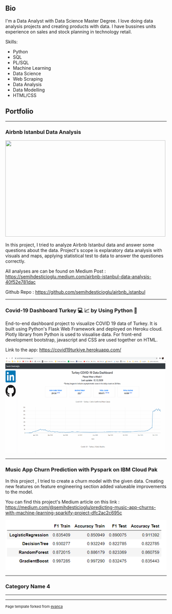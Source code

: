 ## Bio
I'm a Data Analyst with Data Science Master Degree. I love doing data analysis projects and creating products with data. I have bussines units experience on sales and stock planning in technology retail.

Skills: 
+ Python
+ SQL
+ PL/SQL
+ Machine Learning
+ Data Science
+ Web Scraping
+ Data Analysis
+ Data Modelling
+ HTML/CSS

## Portfolio

---

### Airbnb Istanbul Data Analysis 

<img src="https://miro.medium.com/max/2000/1*9N7PTJYYvUEqIQZnDJh4LQ.jpeg" width="500"  height="300"/>

In this project, I tried to analyze Airbnb Istanbul data and answer some questions about the data.
Project's scope is explaratory data analysis with visuals and maps, applying statistical test to data to answer the questiones correctly.

All analyses are can be found on Medium Post : https://semihdesticioglu.medium.com/airbnb-istanbul-data-analysis-40f52e781dac

Github Repo : https://github.com/semihdesticioglu/airbnb_istanbul


---
### Covid-19 Dashboard Turkey 💻 📈 by Using Python 🐍

End-to-end dashboard project to visualize COVID 19 data of Turkey.
It is built using Python's Flask Web Framework and deployed on Heroku cloud.
Plotly library from Python is used to visualise data.
For front-end development bootstrap, javascript and CSS are used together on HTML.

Link to the app: https://covid19turkiye.herokuapp.com/

<img src="images/covid19.gif" width="500"  height="300" /> 


---

### Music App Churn Prediction with Pyspark on IBM Cloud Pak

In this project , I tried to create a churn model with the given data. Creating new features on feature engineering section added valueable improvements to the model.


You can find this project's Medium article on this link : https://medium.com/@semihdesticioglu/predicting-music-app-churns-with-machine-learning-sparkify-project-dfc2ac2c695c

<img src="images/comparison.png?raw=true" />

---
### Category Name 4



---




---
<p style="font-size:11px">Page template forked from <a href="https://github.com/evanca/quick-portfolio">evanca</a></p>
<!-- Remove above link if you don't want to attibute -->

